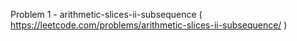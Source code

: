 Problem 1 - arithmetic-slices-ii-subsequence ( https://leetcode.com/problems/arithmetic-slices-ii-subsequence/ )